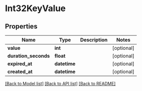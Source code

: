 # Int32KeyValue


## Properties
Name | Type | Description | Notes
------------ | ------------- | ------------- | -------------
**value** | **int** |  | [optional] 
**duration_seconds** | **float** |  | [optional] 
**expired_at** | **datetime** |  | [optional] 
**created_at** | **datetime** |  | [optional] 

[[Back to Model list]](../README.md#documentation-for-models) [[Back to API list]](../README.md#documentation-for-api-endpoints) [[Back to README]](../README.md)


